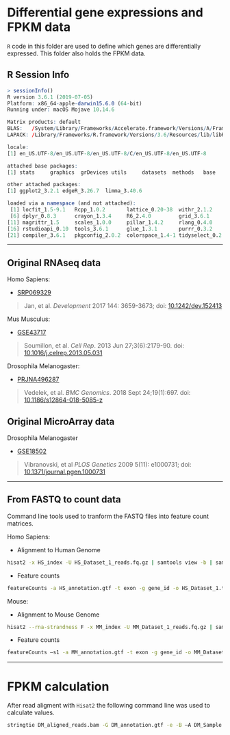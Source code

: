 # Differential gene expressions and FPKM data

`R` code in this folder are used to define which genes are differentially expressed. This folder also holds the FPKM data.


## R Session Info

```R
> sessionInfo()
R version 3.6.1 (2019-07-05)
Platform: x86_64-apple-darwin15.6.0 (64-bit)
Running under: macOS Mojave 10.14.6

Matrix products: default
BLAS:   /System/Library/Frameworks/Accelerate.framework/Versions/A/Frameworks/vecLib.framework/Versions/A/libBLAS.dylib
LAPACK: /Library/Frameworks/R.framework/Versions/3.6/Resources/lib/libRlapack.dylib

locale:
[1] en_US.UTF-8/en_US.UTF-8/en_US.UTF-8/C/en_US.UTF-8/en_US.UTF-8

attached base packages:
[1] stats     graphics  grDevices utils     datasets  methods   base     

other attached packages:
[1] ggplot2_3.2.1 edgeR_3.26.7  limma_3.40.6 

loaded via a namespace (and not attached):
 [1] locfit_1.5-9.1   Rcpp_1.0.2       lattice_0.20-38  withr_2.1.2      assertthat_0.2.1
 [6] dplyr_0.8.3      crayon_1.3.4     R6_2.4.0         grid_3.6.1       gtable_0.3.0    
[11] magrittr_1.5     scales_1.0.0     pillar_1.4.2     rlang_0.4.0      lazyeval_0.2.2  
[16] rstudioapi_0.10  tools_3.6.1      glue_1.3.1       purrr_0.3.2      munsell_0.5.0   
[21] compiler_3.6.1   pkgconfig_2.0.2  colorspace_1.4-1 tidyselect_0.2.5 tibble_2.1.3   
```

---

## Original RNAseq data


Homo Sapiens:
- [SRP069329](https://www.ncbi.nlm.nih.gov/sra/?term=SRP069329)

> Jan, et al. *Development* 2017 144: 3659-3673; doi: [10.1242/dev.152413](https://dev.biologists.org/content/144/20/3659)


Mus Musculus:
- [GSE43717](https://www.ncbi.nlm.nih.gov/geo/query/acc.cgi?acc=GSE43717)

> Soumillon, et al. *Cell Rep*. 2013 Jun 27;3(6):2179-90. doi: [10.1016/j.celrep.2013.05.031](https://www.sciencedirect.com/science/article/pii/S2211124713002489)


Drosophila Melanogaster:
- [PRJNA496287](https://www.ncbi.nlm.nih.gov/Traces/study/?acc=PRJNA496287)

> Vedelek, et al. *BMC Genomics*. 2018 Sept 24;19(1):697. doi: [10.1186/s12864-018-5085-z](https://bmcgenomics.biomedcentral.com/articles/10.1186/s12864-018-5085-z)

## Original MicroArray data

Drosophila Melanogaster
- [GSE18502](https://www.ncbi.nlm.nih.gov/geo/query/acc.cgi?acc=GSE18502)

> Vibranovski, et al *PLOS Genetics* 2009 5(11): e1000731; doi: [10.1371/journal.pgen.1000731](https://journals.plos.org/plosgenetics/article?id=10.1371/journal.pgen.1000731)

---

## From FASTQ to count data

Command line tools used to tranform the FASTQ files into feature count matrices.

Homo Sapiens:
- Alignment to Human Genome
```bash
hisat2 -x HS_index -U HS_Dataset_1_reads.fq.gz | samtools view -b | samtools sort -o HS_Dataset_1.bam
```

- Feature counts
```bash
featureCounts -a HS_annotation.gtf -t exon -g gene_id -o HS_Dataset_1.txt HS_Dataset_1.bam
```

Mouse:
- Alignment to Mouse Genome
```bash
hisat2 --rna-strandness F -x MM_index -U MM_Dataset_1_reads.fq.gz | samtools view -b | samtools sort -o MM_Dataset_1.bam
```
- Feature counts
```bash
featureCounts –s1 -a MM_annotation.gtf -t exon -g gene_id -o MM_Dataset_1.txt MM_Dataset_1.bam
```

---

# FPKM calculation

After read aligment with `Hisat2` the following command line was used to calculate values.

```bash
stringtie DM_aligned_reads.bam -G DM_annotation.gtf -e -B –A DM_Sample.txt –o Sample_rep.gtf
```
